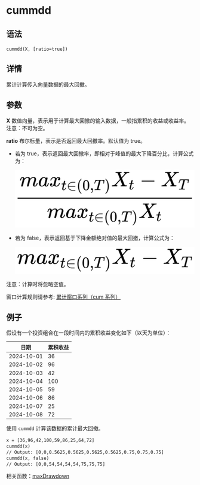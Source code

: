 # cummdd

## 语法

`cummdd(X, [ratio=true])`

## 详情

累计计算传入向量数据的最大回撤。

## 参数

**X** 数值向量，表示用于计算最大回撤的输入数据，一般指累积的收益或收益率。注意：不可为空。

**ratio** 布尔标量，表示是否返回最大回撤率。默认值为 true。

* 若为 true，表示返回最大回撤率，即相对于峰值的最大下降百分比，计算公式为：

  ![](../images/mdd1.png)
* 若为 false，表示返回基于下降金额绝对值的最大回撤，计算公式为：

  ![](../images/mdd2.png)

注意：计算时将忽略空值。

窗口计算规则请参考: [累计窗口系列（cum 系列）](../themes/cumFunctions.html)

## 例子

假设有一个投资组合在一段时间内的累积收益变化如下（以天为单位）：

| 日期 | 累积收益 |
| --- | --- |
| 2024-10-01 | 36 |
| 2024-10-02 | 96 |
| 2024-10-03 | 42 |
| 2024-10-04 | 100 |
| 2024-10-05 | 59 |
| 2024-10-06 | 86 |
| 2024-10-07 | 25 |
| 2024-10-08 | 72 |

使用 `cummdd`
计算该数据的累计最大回撤。

```
x = [36,96,42,100,59,86,25,64,72]
cummdd(x)
// Output: [0,0,0.5625,0.5625,0.5625,0.5625,0.75,0.75,0.75]
cummdd(x, false)
// Output: [0,0,54,54,54,54,75,75,75]
```

相关函数：[maxDrawdown](../m/maxdrawdown.html)

